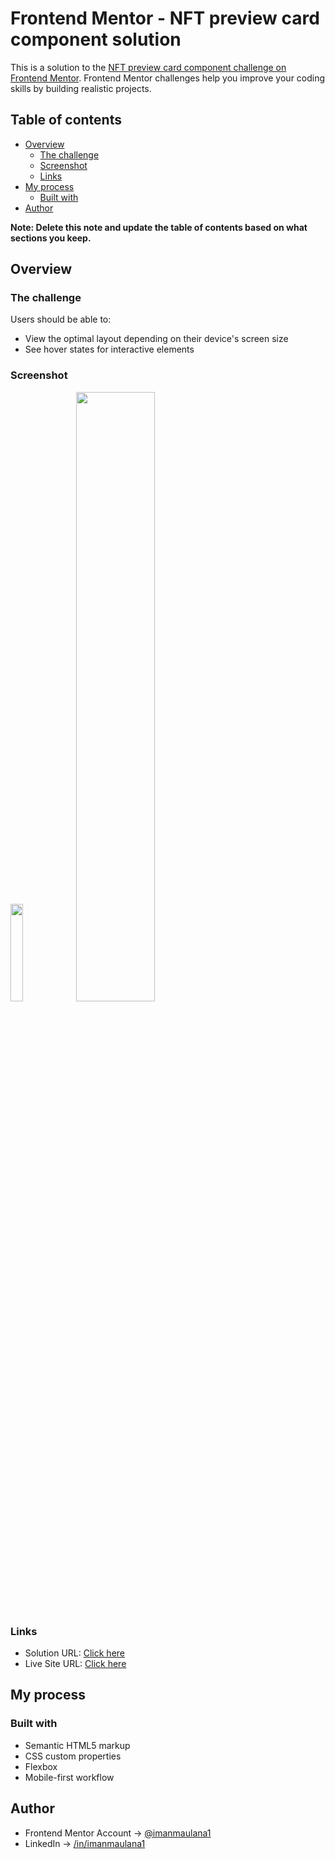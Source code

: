 # Frontend Mentor - NFT preview card component solution

This is a solution to the [NFT preview card component challenge on Frontend Mentor](https://www.frontendmentor.io/challenges/nft-preview-card-component-SbdUL_w0U). Frontend Mentor challenges help you improve your coding skills by building realistic projects. 

## Table of contents

- [Overview](#overview)
  - [The challenge](#the-challenge)
  - [Screenshot](#screenshot)
  - [Links](#links)
- [My process](#my-process)
  - [Built with](#built-with)
- [Author](#author)

**Note: Delete this note and update the table of contents based on what sections you keep.**

## Overview

### The challenge

Users should be able to:

- View the optimal layout depending on their device's screen size
- See hover states for interactive elements

### Screenshot

<img src="https://github.com/imanmaulana1/frontendmentor-challenge-nft-preview-card/assets/108262868/3c83b253-30e4-4e43-a8b9-8385375d9d8a" width=20%>
    
<img src="https://github.com/imanmaulana1/frontendmentor-challenge-nft-preview-card/assets/108262868/3230bdd1-c04e-41ff-b541-717cec176e4e" width=50%>

### Links

- Solution URL: [Click here](https://www.frontendmentor.io/solutions/nft-card-using-html-css-B72McSVvk4)
- Live Site URL: [Click here](https://imanmaulananftcard.netlify.app/)

## My process

### Built with

- Semantic HTML5 markup
- CSS custom properties
- Flexbox
- Mobile-first workflow

## Author

- Frontend Mentor Account -> [@imanmaulana1](https://www.frontendmentor.io/profile/imanmaulana1)
- LinkedIn -> [/in/imanmaulana1](https://www.linkedin.com/in/imanmaulana1/)
